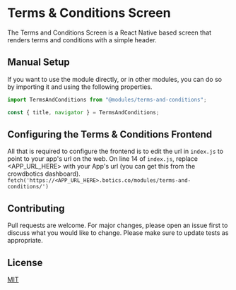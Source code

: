 # Terms & Conditions Screen

The Terms and Conditions Screen is a React Native based screen that renders terms and conditions with a simple header.

## Manual Setup

If you want to use the module directly, or in other modules, you can do so by importing it and using the following properties.

```javascript
import TermsAndConditions from "@modules/terms-and-conditions";

const { title, navigator } = TermsAndConditions;
```

## Configuring the Terms & Conditions Frontend
All that is required to configure the frontend is to edit the url in `index.js` to point to your app's url on the web. On line 14 of `index.js`, replace <APP_URL_HERE> with your App's url (you can get this from the crowdbotics dashboard).
`fetch('https://<APP_URL_HERE>.botics.co/modules/terms-and-conditions/')`

## Contributing

Pull requests are welcome. For major changes, please open an issue first to discuss what you would like to change.
Please make sure to update tests as appropriate.

## License

[MIT](https://choosealicense.com/licenses/mit/)
